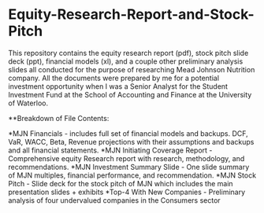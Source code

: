 # Equity-Research-Report-and-Stock-Pitch
This repository contains the equity research report (pdf), stock pitch slide deck (ppt), financial models (xl), and a couple other preliminary analysis slides all conducted for the purpose of researching Mead Johnson Nutrition company. All the documents were prepared by me for a potential investment opportunity when I was a Senior Analyst for the Student Investment Fund at the School of Accounting and Finance at the University of Waterloo.

**Breakdown of File Contents:

*MJN Financials -  includes full set of financial models and backups. DCF, VaR, WACC, Beta, Revenue projections with their assumptions and backups and all financial statements.
*MJN Initiating Coverage Report - Comprehensive equity Research report with research, methodology, and recommendations.
*MJN Investment Summary Slide - One slide summary of MJN multiples, financial performance, and recommendation.
*MJN Stock Pitch - Slide deck for the stock pitch of MJN which includes the main presentation slides + exhibits
*Top-4 With New Companies - Preliminary analysis of four undervalued companies in the Consumers sector
